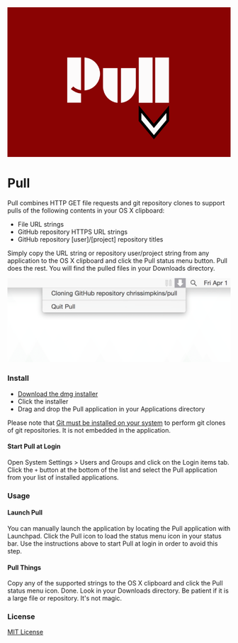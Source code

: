 <img src="https://raw.githubusercontent.com/chrissimpkins/pull/master/img/readme-header.png" alt="Pull" width="748">

# Pull

Pull combines HTTP GET file requests and git repository clones to support pulls of the following contents in your OS X clipboard:

- File URL strings
- GitHub repository HTTPS URL strings
- GitHub repository [user]/[project] repository titles

Simply copy the URL string or repository user/project string from any application to the OS X clipboard and click the Pull status menu button.  Pull does the rest.  You will find the pulled files in your Downloads directory.

<img src="https://raw.githubusercontent.com/chrissimpkins/pull/master/img/pull-screenshot.png" alt="Click the Pull icon" width="518">


### Install

- [Download the dmg installer](https://github.com/chrissimpkins/pull/releases/download/v0.9.1/Pull-Installer.dmg)
- Click the installer
- Drag and drop the Pull application in your Applications directory

Please note that [Git must be installed on your system](https://git-scm.com/downloads) to perform git clones of git repositories.  It is not embedded in the application.

#### Start Pull at Login

Open System Settings > Users and Groups and click on the Login items tab.  Click the `+` button at the bottom of the list and select the Pull application from your list of installed applications.


### Usage

#### Launch Pull

You can manually launch the application by locating the Pull application with Launchpad.  Click the Pull icon to load the status menu icon in your status bar.  Use the instructions above to start Pull at login in order to avoid this step.

#### Pull Things

Copy any of the supported strings to the OS X clipboard and click the Pull status menu icon.  Done.  Look in your Downloads directory.  Be patient if it is a large file or repository.  It's not magic.


### License

[MIT License](https://github.com/chrissimpkins/pull/blob/master/LICENSE)

